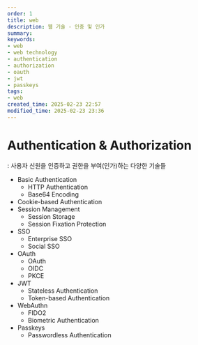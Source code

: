 ```yaml
---
order: 1
title: web
description: 웹 기술 - 인증 및 인가
summary:
keywords:
- web
- web technology
- authentication
- authorization
- oauth
- jwt
- passkeys
tags:
- web
created_time: 2025-02-23 22:57
modified_time: 2025-02-23 23:36
---
```


# Authentication & Authorization
: 사용자 신원을 인증하고 권한을 부여(인가)하는 다양한 기술들

- Basic Authentication
  - HTTP Authentication
  - Base64 Encoding
- Cookie-based Authentication
- Session Management
	- Session Storage
	- Session Fixation Protection
- SSO
	- Enterprise SSO
	- Social SSO
- OAuth
	- OAuth
	- OIDC
	- PKCE
- JWT
	- Stateless Authentication
	- Token-based Authentication
- WebAuthn
	- FIDO2
	- Biometric Authentication
- Passkeys
  - Passwordless Authentication